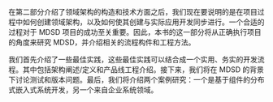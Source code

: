 在第二部分介绍了领域架构的构造和技术方面之后，我们现在要说明的是在项目过程中如何创建领域架构，以及如何使其创建与实际应用开发同步进行。一个合适的过程对于 MDSD 项目的成功至关重要。因此，本书的这一部分将从正确执行项目的角度来研究 MDSD，并介绍相关的流程构件和工程方法。

我们首先介绍了一些最佳实践，这些最佳实践可以结合成一个实用、务实的开发流程。其中包括架构阐述/定义和产品线工程介绍。接下来，我们将在 MDSD 的背景下讨论测试和版本问题。最后，我们将介绍两个案例研究：一个是基于组件的分布式嵌入式系统开发，另一个来自企业系统领域。
